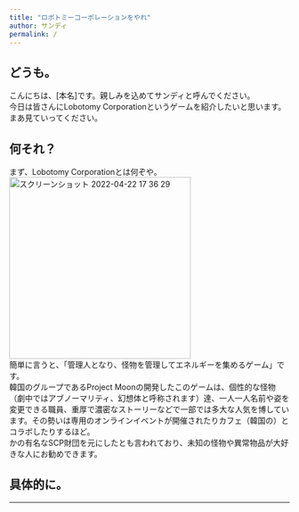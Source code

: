 ```yaml
---
title: "ロボトミーコーポレーションをやれ"
author: サンディ
permalink: /
---
```


## どうも。

こんにちは、[本名]です。親しみを込めてサンディと呼んでください。  
今日は皆さんにLobotomy Corporationというゲームを紹介したいと思います。
まあ見ていってください。  

## 何それ？

まず、Lobotomy Corporationとは何ぞや。  
<img width="326" alt="スクリーンショット 2022-04-22 17 36 29" src="https://user-images.githubusercontent.com/104193205/164652165-b0b7b06c-dd2a-4b33-8027-aa6865727b78.png">  
簡単に言うと、「管理人となり、怪物を管理してエネルギーを集めるゲーム」です。  
韓国のグループであるProject Moonの開発したこのゲームは、個性的な怪物（劇中ではアブノーマリティ、幻想体と呼称されます）達、一人一人名前や姿を変更できる職員、重厚で濃密なストーリーなどで一部では多大な人気を博しています。その勢いは専用のオンラインイベントが開催されたりカフェ（韓国の）とコラボしたりするほど。  
かの有名なSCP財団を元にしたとも言われており、未知の怪物や異常物品が大好きな人にお勧めできます。  

## 具体的に。





---

